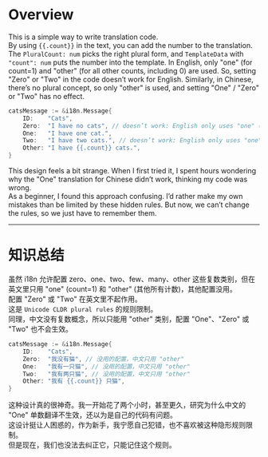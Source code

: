 # Overview

This is a simple way to write translation code.  
By using `{{.count}}` in the text, you can add the number to the translation.
The `PluralCount: num` picks the right plural form, and `TemplateData` with `"count": num` puts the number into the template.
In English, only "one" (for count=1) and "other" (for all other counts, including 0) are used.
So, setting "Zero" or "Two" in the code doesn’t work for English.
Similarly, in Chinese, there’s no plural concept, so only "other" is used, and setting "One" / "Zero" or "Two" has no effect.

```go
catsMessage := &i18n.Message{
    ID:    "Cats",
    Zero:  "I have no cats", // doesn’t work: English only uses "one" (count=1) and "other" (all other counts)
    One:   "I have one cat.",
    Two:   "I have two cats.", // doesn’t work: English only uses "one" (count=1) and "other" (all other counts)
    Other: "I have {{.count}} cats.",
}
```

This design feels a bit strange. When I first tried it, I spent hours wondering why the "One" translation for Chinese didn’t work, thinking my code was wrong.  
As a beginner, I found this approach confusing. I’d rather make my own mistakes than be limited by these hidden rules.
But now, we can’t change the rules, so we just have to remember them.

---

# 知识总结

虽然 i18n 允许配置 zero、one、two、few、many、other 这些复数类别，但在英文里只用 "one" (count=1) 和 "other" (其他所有计数)，其他配置没用。  
配置 "Zero" 或 "Two" 在英文里不起作用。  
这是 `Unicode CLDR plural rules` 的规则限制。  
同理，中文没有复数概念，所以只能用 "other" 类别，配置 "One"、"Zero" 或 "Two" 也不会生效。

```go
catsMessage := &i18n.Message{
    ID:    "Cats",
    Zero:  "我没有猫", // 没用的配置，中文只用 "other"
    One:   "我有一只猫", // 没用的配置，中文只用 "other"
    Two:   "我有两只猫", // 没用的配置，中文只用 "other"
    Other: "我有 {{.count}} 只猫",
}
```

这种设计真的很神奇。我一开始花了两个小时，甚至更久，研究为什么中文的 "One" 单数翻译不生效，还以为是自己的代码有问题。  
这设计挺让人困惑的，作为新手，我宁愿自己犯错，也不喜欢被这种隐形规则限制。  
但是现在，我们也没法去纠正它，只能记住这个规则。
